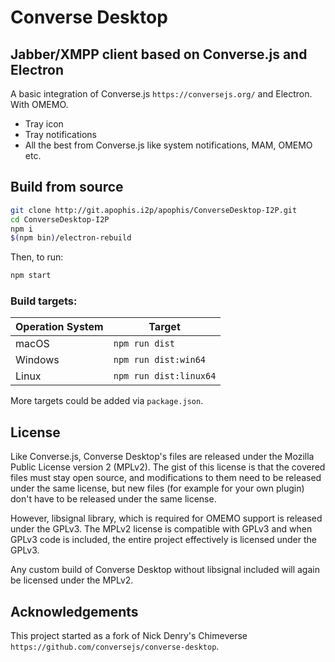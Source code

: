 # Converse Desktop

## Jabber/XMPP client based on Converse.js and Electron


A basic integration of Converse.js `https://conversejs.org/` and Electron. With OMEMO.

- Tray icon
- Tray notifications
- All the best from Converse.js like system notifications, MAM, OMEMO etc. 



## Build from source

```bash
git clone http://git.apophis.i2p/apophis/ConverseDesktop-I2P.git
cd ConverseDesktop-I2P
npm i
$(npm bin)/electron-rebuild
```

Then, to run:

```bash
npm start
```

### Build targets:

| Operation System | Target                 |
|------------------|------------------------|
| macOS            | `npm run dist`         |
| Windows          | `npm run dist:win64`   |
| Linux            | `npm run dist:linux64` |

More targets could be added via `package.json`. 


## License

Like Converse.js, Converse Desktop's files are released under the Mozilla Public License version 2 (MPLv2). The gist of this license is that the covered files must stay open source, and modifications to them need to be released under the same license, but new files (for example for your own plugin) don't have to be released under the same license.

However, libsignal library, which is required for OMEMO support is released under the GPLv3. The MPLv2 license is compatible with GPLv3 and when GPLv3 code is included, the entire project effectively is licensed under the GPLv3.

Any custom build of Converse Desktop without libsignal included will again be licensed
under the MPLv2.


## Acknowledgements

This project started as a fork of Nick Denry's Chimeverse `https://github.com/conversejs/converse-desktop`.

